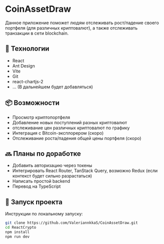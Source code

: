 # CoinAssetDraw

Данное приложение поможет людям отслеживать рост/падение своего портфеля (для различных криптовалют), а также отслеживать транзакции в сети blockchain.

## 🔧 Технологии

- React
- Ant Design
- Vite
- Git
- react-chartjs-2
- ... (В дальнейшем будет добавляться)

## 📦 Возможности

- Просмотр криптопортфеля
- Добавление новых поступлений разных криптовалют
- отслеживание цен различных криптовалют по графику
- Интеграция с Bitcoin-эксплорером (скоро)
- Отслеживание роста/падения общей цены портфеля (скоро)

## 🔜 Планы по доработке 

- Добавить авторизацию через токены
- Интегрировать React Router, TanStack Query, возможно Redux (если контекст будет сильно разрастаться)
- Написать простой backend
- Перевод на TypeScript

## 🚀 Запуск проекта

Инструкции по локальному запуску:

```bash
git clone https://github.com/ValeriannkkaS/CoinAssetDraw.git
cd ReactCrypto
npm install
npm run dev
```